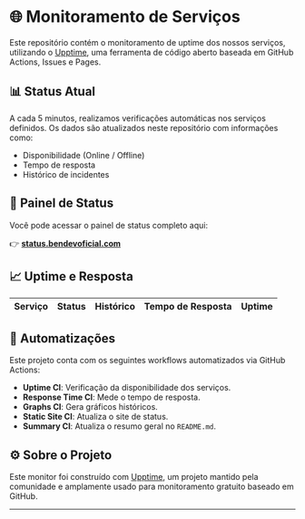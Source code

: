 # 🌐 Monitoramento de Serviços

Este repositório contém o monitoramento de uptime dos nossos serviços, utilizando o [Upptime](https://upptime.js.org), uma ferramenta de código aberto baseada em GitHub Actions, Issues e Pages.

## 📊 Status Atual

A cada 5 minutos, realizamos verificações automáticas nos serviços definidos. Os dados são atualizados neste repositório com informações como:

- Disponibilidade (Online / Offline)
- Tempo de resposta
- Histórico de incidentes

## 🚦 Painel de Status

Você pode acessar o painel de status completo aqui:

👉 **[status.bendevoficial.com](https://status.bendevoficial.com)**  

## 📈 Uptime e Resposta

<!--start: status pages-->
<!-- A tabela abaixo será preenchida automaticamente pelo Upptime -->
<!-- Substitua pelos seus serviços reais, ou deixe para preenchimento automático -->

| Serviço | Status | Histórico | Tempo de Resposta | Uptime |
|--------|--------|-----------|-------------------|--------|
<!--end: status pages-->

## 🔧 Automatizações

Este projeto conta com os seguintes workflows automatizados via GitHub Actions:

- **Uptime CI**: Verificação da disponibilidade dos serviços.
- **Response Time CI**: Mede o tempo de resposta.
- **Graphs CI**: Gera gráficos históricos.
- **Static Site CI**: Atualiza o site de status.
- **Summary CI**: Atualiza o resumo geral no `README.md`.

## ⚙️ Sobre o Projeto

Este monitor foi construído com [Upptime](https://github.com/upptime/upptime), um projeto mantido pela comunidade e amplamente usado para monitoramento gratuito baseado em GitHub.

---
